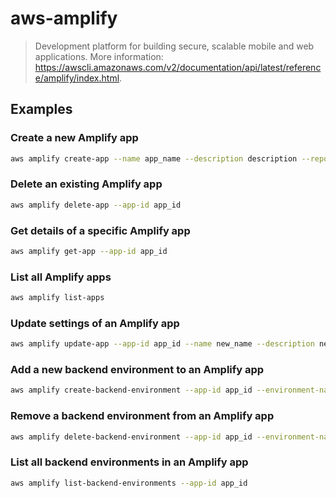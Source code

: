 # aws-amplify

> Development platform for building secure, scalable mobile and web applications. More information: <https://awscli.amazonaws.com/v2/documentation/api/latest/reference/amplify/index.html>.

## Examples

### Create a new Amplify app

```bash
aws amplify create-app --name app_name --description description --repository repo_url --platform platform --environment-variables env_vars --tags tags
```

### Delete an existing Amplify app

```bash
aws amplify delete-app --app-id app_id
```

### Get details of a specific Amplify app

```bash
aws amplify get-app --app-id app_id
```

### List all Amplify apps

```bash
aws amplify list-apps
```

### Update settings of an Amplify app

```bash
aws amplify update-app --app-id app_id --name new_name --description new_description --repository new_repo_url --environment-variables new_env_vars --tags new_tags
```

### Add a new backend environment to an Amplify app

```bash
aws amplify create-backend-environment --app-id app_id --environment-name env_name --deployment-artifacts artifacts
```

### Remove a backend environment from an Amplify app

```bash
aws amplify delete-backend-environment --app-id app_id --environment-name env_name
```

### List all backend environments in an Amplify app

```bash
aws amplify list-backend-environments --app-id app_id
```
